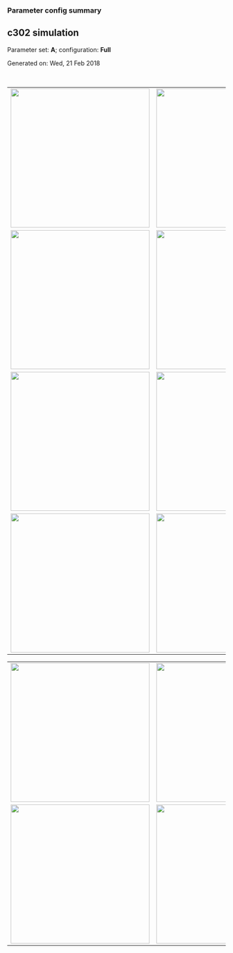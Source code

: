 ### Parameter config summary 
<h2>c302 simulation</h2>
<p>Parameter set: <b>A</b>; configuration: <b>Full</b></p>
<p>Generated on: Wed, 21 Feb 2018</p><br/>
<table>

<tr>
  <td><a href="images/neurons_A_Full.png"><img alt=" " src="images/neurons_A_Full.png" height="320"/></a></td>
  <td><a href="images/traces_neuron_Full_A.png"><img alt=" " src="images/traces_neuron_Full_A.png" height="320"/></a></td>
</tr>

<tr>
  <td><a href="images/neuron_activity_A_Full.png"><img alt=" " src="images/neuron_activity_A_Full.png" height="320"/></a></td>
  <td><a href="images/traces_neuron_activity_Full_A.png"><img alt=" " src="images/traces_neuron_activity_Full_A.png" height="320"/></a></td>
</tr>

<tr>
  <td><a href="images/muscles_A_Full.png"><img alt=" " src="images/muscles_A_Full.png" height="320"/></a></td>
  <td><a href="images/traces_muscles_Full_A.png"><img alt=" " src="images/traces_muscles_Full_A.png" height="320"/></a></td>
</tr>

<tr>
  <td><a href="images/muscle_activity_A_Full.png"><img alt=" " src="images/muscle_activity_A_Full.png" height="320"/></a></td>
  <td><a href="images/traces_muscles_activity_Full_A.png"><img alt=" " src="images/traces_muscles_activity_Full_A.png" height="320"/></a></td>
</tr>
</table>
<table>

<tr><td><a href="images/c302_A_Full_exc_to_neurons.png"><img alt=" " src="images/c302_A_Full_exc_to_neurons.png" height="320"/></a></td>

  <td><a href="images/c302_A_Full_inh_to_neurons.png"><img alt=" " src="images/c302_A_Full_inh_to_neurons.png" height="320"/></a></td>

  <td><a href="images/c302_A_Full_elec_neurons_neurons.png"><img alt=" " src="images/c302_A_Full_elec_neurons_neurons.png" height="320"/></a></td></tr>

<tr><td><a href="images/c302_A_Full_exc_to_muscles.png"><img alt=" " src="images/c302_A_Full_exc_to_muscles.png" height="320"/></a></td>

  <td><a href="images/c302_A_Full_inh_to_muscles.png"><img alt=" " src="images/c302_A_Full_inh_to_muscles.png" height="320"/></a></td></tr>
</table>
